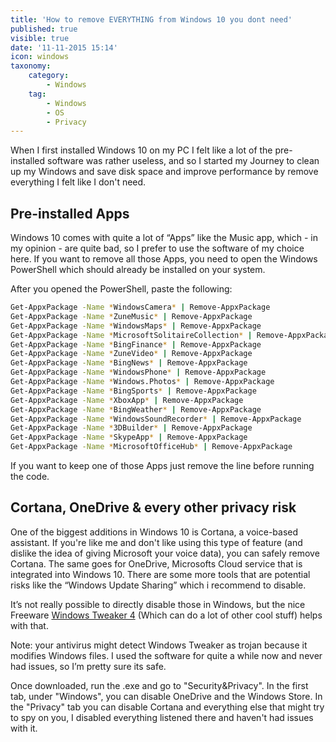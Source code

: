 ```yaml
---
title: 'How to remove EVERYTHING from Windows 10 you dont need'
published: true
visible: true
date: '11-11-2015 15:14'
icon: windows
taxonomy:
    category:
        - Windows
    tag:
        - Windows
        - OS
        - Privacy
---
```


When I first installed Windows 10 on my PC I felt like a lot of the
pre-installed software was rather useless, and so I started my Journey
to clean up my Windows and save disk space and improve performance by
remove everything I felt like I don't need.

## Pre-installed Apps

Windows 10 comes with quite a lot of “Apps” like the Music app, which -
in my opinion - are quite bad, so I prefer to use the software of my
choice here. If you want to remove all those Apps, you need to open the
Windows PowerShell which should already be installed on your system.

After you opened the PowerShell, paste the following:


```bash
Get-AppxPackage -Name *WindowsCamera* | Remove-AppxPackage
Get-AppxPackage -Name *ZuneMusic* | Remove-AppxPackage
Get-AppxPackage -Name *WindowsMaps* | Remove-AppxPackage
Get-AppxPackage -Name *MicrosoftSolitaireCollection* | Remove-AppxPackage
Get-AppxPackage -Name *BingFinance* | Remove-AppxPackage
Get-AppxPackage -Name *ZuneVideo* | Remove-AppxPackage
Get-AppxPackage -Name *BingNews* | Remove-AppxPackage
Get-AppxPackage -Name *WindowsPhone* | Remove-AppxPackage
Get-AppxPackage -Name *Windows.Photos* | Remove-AppxPackage
Get-AppxPackage -Name *BingSports* | Remove-AppxPackage
Get-AppxPackage -Name *XboxApp* | Remove-AppxPackage
Get-AppxPackage -Name *BingWeather* | Remove-AppxPackage
Get-AppxPackage -Name *WindowsSoundRecorder* | Remove-AppxPackage
Get-AppxPackage -Name *3DBuilder* | Remove-AppxPackage
Get-AppxPackage -Name *SkypeApp* | Remove-AppxPackage
Get-AppxPackage -Name *MicrosoftOfficeHub* | Remove-AppxPackage
```

If you want to keep one of those Apps just remove the line before running the code.


## Cortana, OneDrive & every other privacy risk

One of the biggest additions in Windows 10 is Cortana, a voice-based
assistant. If you're like me and don't like using this type of feature
(and dislike the idea of giving Microsoft your voice data), you can
safely remove Cortana. The same goes for OneDrive, Microsofts Cloud
service that is integrated into Windows 10. There are some more tools
that are potential risks like the “Windows Update Sharing” which i
recommend to disable.

It’s not really possible to directly disable those in Windows, but the
nice Freeware [Windows Tweaker 4] (Which can do a lot of other cool
stuff) helps with that.

Note: your antivirus might detect Windows Tweaker as trojan because it
modifies Windows files. I used the software for quite a while now and
never had issues, so I’m pretty sure its safe.

  [Windows Tweaker 4]: http://www.thewindowsclub.com/ultimate-windows-tweaker-4-windows-10
  
Once downloaded, run the .exe and go to "Security&Privacy". In the first tab, under "Windows", you can disable OneDrive and the Windows Store. In the "Privacy" tab you can disable Cortana and everything else that might try to spy on you, I disabled everything listened there and haven't had issues with it.
